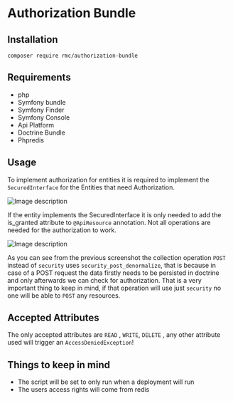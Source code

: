 # Authorization Bundle

## Installation
```
composer require rmc/authorization-bundle
```
## Requirements
 - php
 - Symfony bundle
 - Symfony Finder
 - Symfony Console
 - Api Platform
 - Doctrine Bundle
 - Phpredis
 
 ## Usage
To implement authorization for entities it is required to implement the `SecuredInterface` for the Entities that need Authorization.

![Image description](https://i.imgur.com/WPlRoCo.png)

If the entity implements the SecuredInterface it is only needed to add the is_granted attribute to `@ApiResource` annotation. Not all operations are needed for the authorization to work.

![Image description](https://i.imgur.com/6Q08tmf.png)

As you can see from the previous screenshot the collection operation `POST` instead of `security` uses `security_post_denormalize`, that is because in case of a POST request the data firstly needs to be persisted in doctrine and only afterwards we can check for authorization.
That is a very important thing to keep in mind, if that operation will use just `security` no one will be able to `POST` any resources.

## Accepted Attributes
The only accepted attributes are `READ` , `WRITE`, `DELETE` , any other attribute used will trigger an `AccessDeniedException`!

## Things to keep in mind
- The script will be set to only run when a deployment will run
- The users access rights will come from redis
